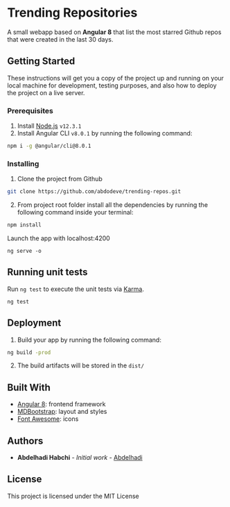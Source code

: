 

# Trending Repositories

A small webapp based on **Angular 8** that list the most starred Github repos that were created in the last 30 days.

## Getting Started

These instructions will get you a copy of the project up and running on your local machine for development, testing purposes, and also how to deploy the project on a live server.


### Prerequisites

1. Install [Node.js](https://nodejs.org) `v12.3.1`
2. Install Angular CLI `v8.0.1` by running the following command:
  ```bash
  npm i -g @angular/cli@8.0.1
  ```

### Installing

1. Clone the project from Github
  ```bash
  git clone https://github.com/abdodeve/trending-repos.git
  ```

2. From project root folder install all the dependencies by running the following command inside your terminal:
  ```bash
  npm install
  ```
Launch the app with localhost:4200

```
ng serve -o
```

## Running unit tests

Run `ng test` to execute the unit tests via [Karma](https://karma-runner.github.io).
```
ng test
```

## Deployment

1. Build your app by running the following command:
  ```bash
  ng build -prod 
  ```
2. The build artifacts will be stored in the `dist/`

## Built With

* [Angular 8](https://angular.io): frontend framework
* [MDBootstrap](http://www.mdbootstrap.com): layout and styles
* [Font Awesome](http://fontawesome.io): icons

## Authors

* **Abdelhadi Habchi** - *Initial work* - [Abdelhadi](https://abdelhadidev.com)

## License

This project is licensed under the MIT License